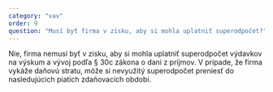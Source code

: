 ```yaml
---
category: "vav"
order: 9
question: "Musí byť firma v zisku, aby si mohla uplatniť superodpočet?"
---
```


Nie, firma nemusí byť v zisku, aby si mohla uplatniť superodpočet výdavkov na výskum a vývoj podľa § 30c zákona o dani z príjmov. V prípade, že firma vykáže daňovú stratu, môže si nevyužitý superodpočet preniesť do nasledujúcich piatich zdaňovacích období.
